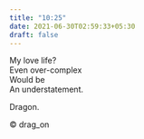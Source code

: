 ```yaml
---
title: "10:25"
date: 2021-06-30T02:59:33+05:30
draft: false
---
```


My love life?  
Even over-complex  
Would be  
An understatement.  

Dragon.

© drag_on